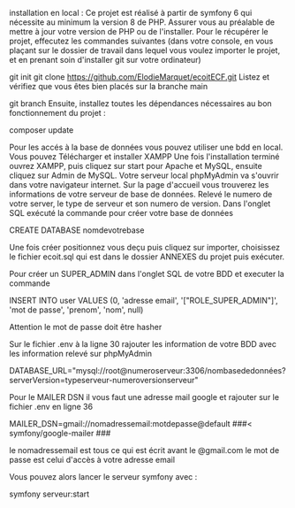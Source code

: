 installation en local :
Ce projet est réalisé à partir de symfony 6 qui nécessite au minimum la version 8 de PHP. Assurer vous au préalable de mettre à jour votre version de PHP ou de l'installer. Pour le récupérer le projet, effecutez les commandes suivantes (dans votre console, en vous plaçant sur le dossier de travail dans lequel vous voulez importer le projet, et en prenant soin d'installer git sur votre ordinateur)

git init
git clone  https://github.com/ElodieMarquet/ecoitECF.git
Listez et vérifiez que vous êtes bien placés sur la branche main

git branch
Ensuite, installez toutes les dépendances nécessaires au bon fonctionnement du projet :

composer update

Pour les accés à la base de données vous pouvez utiliser une bdd en local.
Vous pouvez Télécharger et installer XAMPP
Une fois l'installation terminé ouvrez XAMPP, puis cliquez sur start pour Apache et MySQL, ensuite cliquez sur Admin de MySQL.
Votre serveur local phpMyAdmin va s'ouvrir dans votre navigateur internet. Sur la page d'accueil vous trouverez les informations
de votre serveur de base de données. Relevé le numero de votre server, le type de serveur et son numero de version.
Dans l'onglet SQL exécuté la commande pour créer votre base de données 

CREATE DATABASE nomdevotrebase

Une fois créer positionnez vous deçu puis cliquez sur importer, choisissez le fichier ecoit.sql qui est dans le dossier ANNEXES du projet puis exécuter.

Pour créer un SUPER_ADMIN dans l'onglet SQL de votre BDD et executer la commande

INSERT INTO user VALUES (0, 'adresse email', '[\"ROLE_SUPER_ADMIN"\]', 'mot de passe', 'prenom', 'nom', null)

Attention le mot de passe doit être hasher

Sur le fichier .env à la ligne 30 rajouter les information de votre BDD avec les information relevé sur phpMyAdmin

DATABASE_URL="mysql://root@numeroserveur:3306/nombasededonnées?serverVersion=typeserveur-numeroversionserveur"


Pour le MAILER DSN il vous faut une adresse mail google et rajouter sur le fichier .env en ligne 36 

MAILER_DSN=gmail://nomadressemail:motdepasse@default
###< symfony/google-mailer ###

le nomadressemail est tous ce qui est écrit avant le @gmail.com 
le mot de passe est celui d'accès à votre adresse email

Vous pouvez alors lancer le serveur symfony avec :

symfony serveur:start